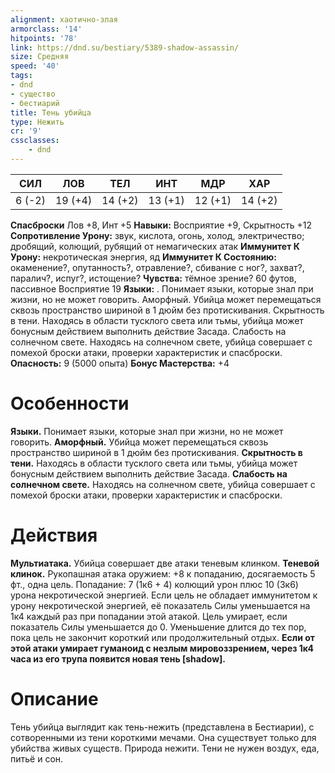 ```yaml
---
alignment: хаотично-злая
armorclass: '14'
hitpoints: '78'
link: https://dnd.su/bestiary/5389-shadow-assassin/
size: Средняя
speed: '40'
tags:
- dnd
- существо
- бестиарий
title: Тень убийца
type: Нежить
cr: '9'
cssclasses:
    - dnd
---
```



| СИЛ | ЛОВ | ТЕЛ | ИНТ | МДР | ХАР |
|---|---|---|---|---|---|
| 6 (-2) | 19 (+4) | 14 (+2) | 13 (+1) | 12 (+1) | 14 (+2) |
**Спасброски** Лов +8, Инт +5
**Навыки:** Восприятие +9, Скрытность +12
**Сопротивление Урону:** звук, кислота, огонь, холод, электричество; дробящий, колющий, рубящий от немагических атак
**Иммунитет К Урону:** некротическая энергия, яд
**Иммунитет К Состоянию:** окаменение?, опутанность?, отравление?, сбивание с ног?, захват?, паралич?, испуг?, истощение?
**Чувства:** тёмное зрение? 60 футов, пассивное Восприятие 19
**Языки:** . Понимает языки, которые знал при жизни, но не может говорить.
Аморфный. Убийца может перемещаться сквозь пространство шириной в 1 дюйм без протискивания.
Скрытность в тени. Находясь в области тусклого света или тьмы, убийца может бонусным действием выполнить действие Засада.
Слабость на солнечном свете. Находясь на солнечном свете, убийца совершает с помехой броски атаки, проверки характеристик и спасброски.
**Опасность:** 9 (5000 опыта)
**Бонус Мастерства:** +4


# Особенности
**Языки.** Понимает языки, которые знал при жизни, но не может говорить.
**Аморфный.** Убийца может перемещаться сквозь пространство шириной в 1 дюйм без протискивания.
**Скрытность в тени.** Находясь в области тусклого света или тьмы, убийца может бонусным действием выполнить действие Засада.
**Слабость на солнечном свете.** Находясь на солнечном свете, убийца совершает с помехой броски атаки, проверки характеристик и спасброски.


# Действия
**Мультиатака.** Убийца совершает две атаки теневым клинком.
**Теневой клинок.** Рукопашная атака оружием: +8 к попаданию, досягаемость 5 фт., одна цель. Попадание: 7 (1к6 + 4) колющий урон плюс 10 (3к6) урона некротической энергией. Если цель не обладает иммунитетом к урону некротической энергией, её показатель Силы уменьшается на 1к4 каждый раз при попадании этой атакой. Цель умирает, если показатель Силы уменьшается до 0. Уменьшение длится до тех пор, пока цель не закончит короткий или продолжительный отдых.
**Если от этой атаки умирает гуманоид с незлым мировоззрением, через 1к4 часа из его трупа появится новая тень [shadow].** 


# Описание
Тень убийца выглядит как тень-нежить (представлена в Бестиарии), с сотворенными из тени короткими мечами. Она существует только для убийства живых существ. Природа нежити. Тени не нужен воздух, еда, питьё и сон.